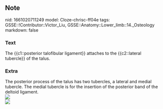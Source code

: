 ## Note
nid: 1661020711249
model: Cloze-chrisc-ff04e
tags: GSSE::!Contributor::Victor_Liu, GSSE::Anatomy::Lower_limb::14._Osteology
markdown: false

### Text
The {{c1::posterior talofibular ligament}} attaches to the {{c2::lateral tubercle}} of the talus.

### Extra
<div>
  The posterior process of the talus has two tubercles, a lateral
  and medial tubercle. The medial tubercle is for the insertion of
  the posterior band of the deltoid ligament.
</div>
<div><img src=
"paste-69cc9acaa6e102e692145b7ed7525155a834f569.jpg"></div>
<div><img src=
"paste-63d727f509a26bd57a2175fa9ea5d7082223f6ec.jpg"></div>

